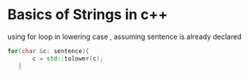 # Basics of Strings in c++

 using for loop in lowering case , assuming sentence is already declared

 ```cpp
 for(char &c: sentence){
		c = std::tolower(c);
	}



